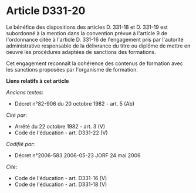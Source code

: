 # Article D331-20

Le bénéfice des dispositions des articles D. 331-18 et D. 331-19 est subordonné à la mention dans la convention prévue à
l'article 9 de l'ordonnance citée à l'article D. 331-16 de l'engagement pris par l'autorité administrative responsable de la
délivrance du titre ou diplôme de mettre en oeuvre les procédures adaptées de sanctions des formations. 

Cet engagement reconnaît la cohérence des contenus de formation avec les sanctions proposées par l'organisme de formation.

**Liens relatifs à cet article**

_Anciens textes_:

  - Décret n°82-906 du 20 octobre 1982 - art. 5 (Ab)

_Cité par_:

  - Arrêté du 22 octobre 1982 - art. 3 (V)
  - Code de l'éducation - art. D331-22 (V)

_Codifié par_:

  - Décret n°2006-583 2006-05-23 JORF 24 mai 2006

_Cite_:

  - Code de l'éducation - art. D331-16 (V)
  - Code de l'éducation - art. D331-18 (V)
